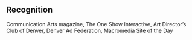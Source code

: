 ## Recognition

Communication Arts magazine, The One Show Interactive, Art Director’s Club of Denver, Denver Ad Federation, Macromedia Site of the Day
